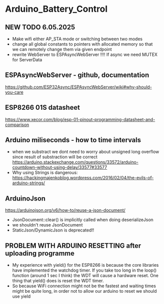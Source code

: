 # Arduino_Battery_Control

## NEW TODO 6.05.2025
- Make wifi either AP_STA mode or switching between two modes
- change all global constants to pointers with allocated memory so that we can 
remotely change them via given endpoint
- rewrite WebServer to ESPAsyncWebServer !!!! If async we need MUTEX for ServerData

## ESPAsyncWebServer - github, documentation
https://github.com/ESP32Async/ESPAsyncWebServer/wiki#why-should-you-care

## ESP8266 01S datasheet
https://www.xecor.com/blog/esp-01-pinout-programming-datasheet-and-comparison

## Arduino miliseconds - how to time intervals
- when we substract we dont need to worry about unsigned long overflow since 
result of substraction will be correct
https://arduino.stackexchange.com/questions/33572/arduino-countdown-without-using-delay/33577#33577
- Why using Strings is dangerous:
https://hackingmajenkoblog.wordpress.com/2016/02/04/the-evils-of-arduino-strings/

## ArduinoJson
https://arduinojson.org/v6/how-to/reuse-a-json-document/
- JsonDocument::clear() is implicitly called when doing deserializeJson
- we shouldn't reuse JsonDocument
- StaticJson/DynamicJson is deprecated!!

## PROBLEM WITH ARDUINO RESETTING after uploading programme
-  My experience with yield() for the ESP8266 is because the core libraries have implemented the watchdog timer. If you take too long in the loop() function (around 1 sec I think) the WDT will cause a hardware reset. One thing that yield() does is reset the WDT timer.
- So because WiFi connection might not be the fastest and waiting times
might be quite long, in order not to allow our arduino to reset  we 
should use yield 